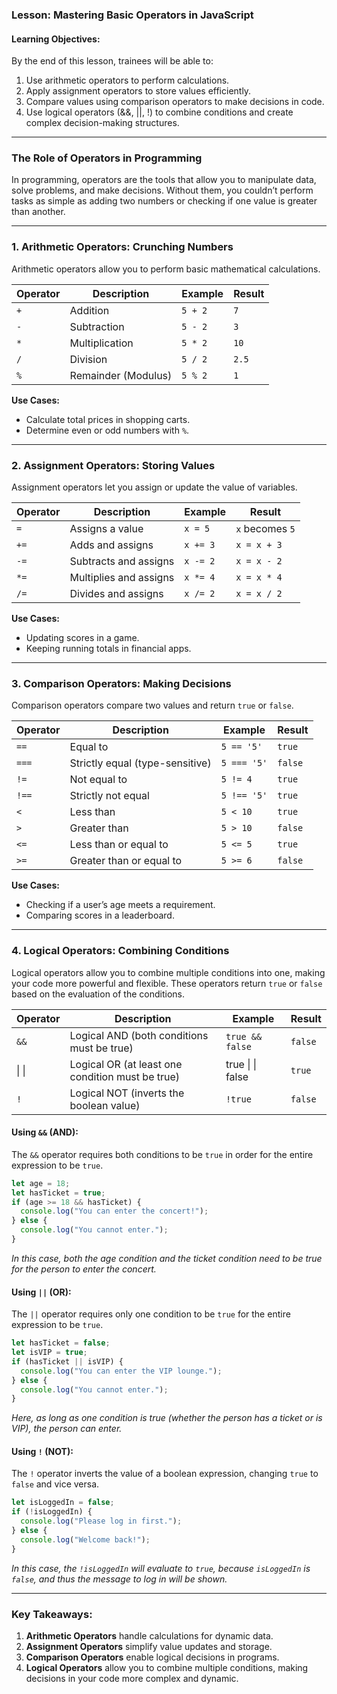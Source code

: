 ### **Lesson: Mastering Basic Operators in JavaScript**

#### **Learning Objectives:**

By the end of this lesson, trainees will be able to:

1. Use arithmetic operators to perform calculations.
2. Apply assignment operators to store values efficiently.
3. Compare values using comparison operators to make decisions in code.
4. Use logical operators (&&, ||, !) to combine conditions and create complex decision-making structures.

---

### **The Role of Operators in Programming**  
In programming, operators are the tools that allow you to manipulate data, solve problems, and make decisions. Without them, you couldn’t perform tasks as simple as adding two numbers or checking if one value is greater than another.  

---

### **1. Arithmetic Operators: Crunching Numbers**  
Arithmetic operators allow you to perform basic mathematical calculations.  

| **Operator** | **Description**        | **Example**      | **Result**    |  
|--------------|------------------------|------------------|---------------|  
| `+`          | Addition               | `5 + 2`          | `7`           |  
| `-`          | Subtraction            | `5 - 2`          | `3`           |  
| `*`          | Multiplication         | `5 * 2`          | `10`          |  
| `/`          | Division               | `5 / 2`          | `2.5`         |  
| `%`          | Remainder (Modulus)    | `5 % 2`          | `1`           |  

**Use Cases:**  
- Calculate total prices in shopping carts.  
- Determine even or odd numbers with `%`.  

---

### **2. Assignment Operators: Storing Values**  
Assignment operators let you assign or update the value of variables.  

| **Operator** | **Description**        | **Example**      | **Result**       |  
|--------------|------------------------|------------------|------------------|  
| `=`          | Assigns a value         | `x = 5`          | `x` becomes `5` |  
| `+=`         | Adds and assigns        | `x += 3`         | `x = x + 3`     |  
| `-=`         | Subtracts and assigns   | `x -= 2`         | `x = x - 2`     |  
| `*=`         | Multiplies and assigns  | `x *= 4`         | `x = x * 4`     |  
| `/=`         | Divides and assigns     | `x /= 2`         | `x = x / 2`     |  

**Use Cases:**  
- Updating scores in a game.  
- Keeping running totals in financial apps.  

---

### **3. Comparison Operators: Making Decisions**  
Comparison operators compare two values and return `true` or `false`.  

| **Operator** | **Description**                  | **Example**      | **Result**    |  
|--------------|----------------------------------|------------------|---------------|  
| `==`         | Equal to                        | `5 == '5'`       | `true`        |  
| `===`        | Strictly equal (type-sensitive) | `5 === '5'`      | `false`       |  
| `!=`         | Not equal to                    | `5 != 4`         | `true`        |  
| `!==`        | Strictly not equal              | `5 !== '5'`      | `true`        |  
| `<`          | Less than                       | `5 < 10`         | `true`        |  
| `>`          | Greater than                    | `5 > 10`         | `false`       |  
| `<=`         | Less than or equal to           | `5 <= 5`         | `true`        |  
| `>=`         | Greater than or equal to        | `5 >= 6`         | `false`       |  

**Use Cases:**  
- Checking if a user’s age meets a requirement.  
- Comparing scores in a leaderboard.  

---

### **4. Logical Operators: Combining Conditions**  
Logical operators allow you to combine multiple conditions into one, making your code more powerful and flexible. These operators return `true` or `false` based on the evaluation of the conditions.

| **Operator** | **Description**                         | **Example**              | **Result**          |  
|--------------|-----------------------------------------|--------------------------|---------------------|  
| `&&`         | Logical AND (both conditions must be true)  | `true && false`           | `false`             |  
| &#124; &#124;        | Logical OR (at least one condition must be true) | true &#124; &#124; false           | `true`              |  
| `!`          | Logical NOT (inverts the boolean value)    | `!true`                   | `false`             |  

#### **Using `&&` (AND):**  
The `&&` operator requires both conditions to be `true` in order for the entire expression to be `true`.  
```javascript
let age = 18;
let hasTicket = true;
if (age >= 18 && hasTicket) {
  console.log("You can enter the concert!");
} else {
  console.log("You cannot enter.");
}
```
*In this case, both the age condition and the ticket condition need to be true for the person to enter the concert.*

#### **Using `||` (OR):**  
The `||` operator requires only one condition to be `true` for the entire expression to be `true`.  
```javascript
let hasTicket = false;
let isVIP = true;
if (hasTicket || isVIP) {
  console.log("You can enter the VIP lounge.");
} else {
  console.log("You cannot enter.");
}
```
*Here, as long as one condition is true (whether the person has a ticket or is VIP), the person can enter.*

#### **Using `!` (NOT):**  
The `!` operator inverts the value of a boolean expression, changing `true` to `false` and vice versa.  
```javascript
let isLoggedIn = false;
if (!isLoggedIn) {
  console.log("Please log in first.");
} else {
  console.log("Welcome back!");
}
```
*In this case, the `!isLoggedIn` will evaluate to `true`, because `isLoggedIn` is `false`, and thus the message to log in will be shown.*

---

### **Key Takeaways:**  
1. **Arithmetic Operators** handle calculations for dynamic data.  
2. **Assignment Operators** simplify value updates and storage.  
3. **Comparison Operators** enable logical decisions in programs.  
4. **Logical Operators** allow you to combine multiple conditions, making decisions in your code more complex and dynamic.